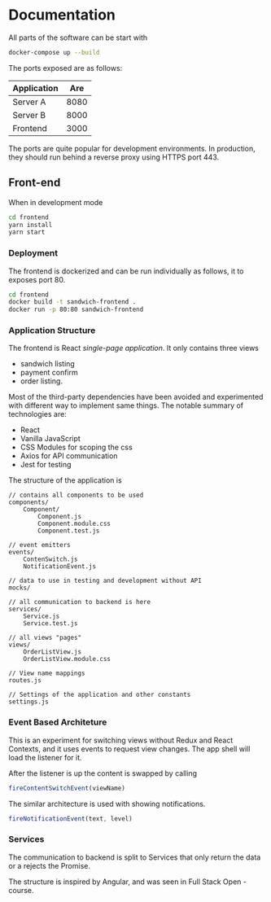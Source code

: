 # Documentation

All parts of the software can be start with 

```bash
docker-compose up --build
```

The ports exposed are as follows:

| Application   | Are   |
| ------------- |------ |
| Server A      | 8080  |
| Server B      | 8000  |
| Frontend      | 3000  | 

The ports are quite popular for development environments.
In production, they should run behind a reverse proxy using HTTPS port 443.

## Front-end

When in development mode

```bash
cd frontend
yarn install
yarn start
```

### Deployment

The frontend is dockerized and can be run individually as follows, it to exposes port 80.

```bash
cd frontend
docker build -t sandwich-frontend .
docker run -p 80:80 sandwich-frontend
```


### Application Structure

The frontend is React _single-page application_. It only contains three views

- sandwich listing
- payment confirm
- order listing.

Most of the third-party dependencies have been avoided and experimented with different way to implement same things.
The notable summary of technologies are:

- React
- Vanilla JavaScript
- CSS Modules for scoping the css
- Axios for API communication
- Jest for testing


The structure of the application is 

```
// contains all components to be used
components/
    Component/
        Component.js
        Component.module.css
        Component.test.js

// event emitters
events/
    ContenSwitch.js
    NotificationEvent.js

// data to use in testing and development without API
mocks/

// all communication to backend is here
services/
    Service.js
    Service.test.js

// all views "pages"
views/
    OrderListView.js
    OrderListView.module.css

// View name mappings
routes.js

// Settings of the application and other constants
settings.js
```

### Event Based Architeture

This is an experiment for switching views without Redux and React Contexts, and it uses events to request view changes. The app shell will load the listener for it.

After the listener is up the content is swapped by calling

```javascript
fireContentSwitchEvent(viewName)
```

The similar architecture is used with showing notifications.

```javascript
fireNotificationEvent(text, level)
```

### Services

The communication to backend is split to Services that only return the data or a rejects the Promise.

The structure is inspired by Angular, and was seen in Full Stack Open -course.
